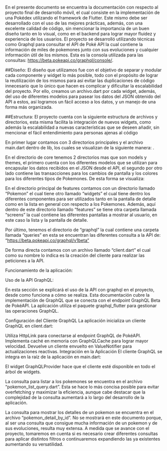 En el presente documento se encuentra la documentación con respecto al proyecto final de desarrollo móvil, el cual consiste en la implementación de una Pokédex utilizando el framework de Flutter. Este mismo debe ser desarrollado con el uso de las mejores prácticas, además, con una excelente calidad de código, sin mencionar la importancia de un buen diseño tanto en lo visual, como en el backend para lograr mayor fluidez y experiencia de los usuarios. El proyecto se desarrolló utilizando técnicas como Graphql para consultar el API de Poké API la cual contiene la información de miles de pokemones junto con sus evoluciones y cualquier información útil de los mismos. Esta es la consola utilizada para las consultas: https://beta.pokeapi.co/graphql/console/.

##Diseño: 
El diseño que utilizamos fue con el objetivo de separar y modular cada componente y widget lo más posible, todo con el propósito de lograr la reutilización de los mismos para así evitar las duplicaciones de código innecesario que lo único que hacen es complicar y dificultar la escalabilidad del proyecto. Por ello, creamos un archivo.dart por cada widget, además, del uso de diferentes modelos para pasear los datos del JSON obtenido del API a estos, así logramos un fácil acceso a los datos, y un manejo de una forma más organizada.

##Estructura: 
El proyecto cuenta con la siguiente estructura de archivos y directorios, esta misma facilita la integración de nuevos widgets, como además la escalabilidad a nuevas características que se deseen añadir, sin mencionar el fácil entendimiento para personas ajenas al código

En primer lugar contamos con 3 directorios principales y el archivo main.dart dentro de lib, los cuales se visualizan de la siguiente manera:
.

En el directorio de core tenemos 2 directorios mas que son models y themes, el primero cuenta con los diferentes modelos que se utilizan para encapsular los datos recibidos en el JSON desde el API, el segundo por otro lado contiene las transacciones para los cambios de pantalla y los colores para los diferentes tipos de Pokemones. De esta forma se visualiza:



En el directorio principal de features contamos con un directorio llamado “Pokemon” el cual tiene otro llamado “widgets”  el cual tiene dentro los diferentes componentes para ser utilizados tanto en la pantalla de detalle como en la lista en general con respecto a los Pokemones. Además, aquí dentro de este directorio llamado “features” se tiene otra carpeta llamada “screens” la cual contiene las diferentes pantallas a mostrar al usuario, en  este caso la lista y la pantalla de detalle.



Por último, tenemos el directorio de “graphql” la cual contiene una carpeta llamada “queries” en esta se encuentran las diferentes consulta a la API de: “https://beta.pokeapi.co/graphql/v1beta”

De forma directa contamos con un archivo llamado “client.dart” el cual como su nombre lo indica es la creación del cliente para realizar las peticiones a la API.








Funcionamiento de la aplicación:



Uso de la API GraphQL:

En esta sección se explicará el uso de la API con graphql en el proyecto, desde como funciona a cómo se realiza.  Esta documentación cubre la implementación de GraphQL que se conecta con el endpoint GraphQL Beta de PokéAPI. La aplicación utiliza el paquete graphql_flutter para gestionar las operaciones GraphQL.
  
Configuración del Cliente GraphQL
La aplicación inicializa un cliente GraphQL en client.dart:


Utiliza HttpLink para conectarse al endpoint GraphQL de PokéAPI. Implementa caché en memoria con GraphQLCache para lograr mayor velocidad. Devuelve un cliente envuelto en ValueNotifier para actualizaciones reactivas.
Integración en la Aplicación
El cliente GraphQL se integra en la raíz de la aplicación en main.dart:

El widget GraphQLProvider hace que el cliente esté disponible en todo el árbol de widgets.



La consulta para listar a los pokemones se encuentra en el archivo “pokemon_list_query.dart”. Esta se hace lo más concisa posible para evitar overfetching  y maximizar la eficiencia, aunque cabe destacar que la complejidad de la consulta aumentará a lo largo del desarrollo de la aplicación.

La consulta para mostrar los detalles de un pokemon se encuentra en el archivo “pokemon_detail_by_id”. No se mostrará en este documento porque, al ser una consulta que consigue mucha información de un pokemon y de sus evoluciones, resulta muy extensa.
A medida que se avance con el proyecto, tomaremos en cuenta si es necesario crear diferentes consultas para aplicar distintos filtros o continuaremos expandiendo las ya existentes aumentando su versatilidad.

